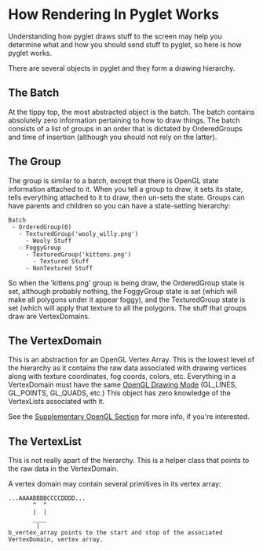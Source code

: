 How Rendering In Pyglet Works
=============================

Understanding how pyglet draws stuff to the screen may help you determine 
what and how you should send stuff to pyglet, so here is how pyglet works.

There are several objects in pyglet and they form a drawing hierarchy. 

The Batch
---------
At the tippy top, the most abstracted object is the batch.  The batch contains 
absolutely zero information pertaining to how to draw things.  The batch 
consists of a list of groups in an order that is dictated by OrderedGroups and
time of insertion (although you should not rely on the latter).

The Group
---------
The group is similar to a batch, except that there is OpenGL state information
attached to it.  When you tell a group to draw, it sets its state, tells 
everything attached to it to draw, then un-sets the state.  Groups can have
parents and children so you can have a state-setting hierarchy:

    Batch
     - OrderedGroup(0)
       - TexturedGroup('wooly_willy.png')
         - Wooly Stuff 
       - FoggyGroup
         - TexturedGroup('kittens.png')
           - Textured Stuff
         - NonTextured Stuff
        

So when the 'kittens.png' group is being draw, the OrderedGroup state is set, 
although probably nothing, the FoggyGroup state is set (which will make all
polygons under it appear foggy), and the TexturedGroup state is set (which
will apply that texture to all the polygons.  The stuff that groups draw
are VertexDomains.

The VertexDomain
----------------
This is an abstraction for an OpenGL Vertex Array. This is the lowest level
of the hierarchy as it contains the raw data associated with drawing vertices
along with texture coordinates, fog coords, colors, etc. Everything in a
VertexDomain must have the same
[OpenGL Drawing Mode](www.opengl.org/sdk/docs/man3/xhtml/glDrawArrays.xml)
(GL_LINES, GL_POINTS, GL_QUADS, etc.)  This object has zero knowledge of the 
VertexLists associated with it.

See the [Supplementary OpenGL Section](../opengl/index.md) for more info,
if you're interested.

The VertexList
--------------
This is not really apart of the hierarchy.  This is a helper class that points
to the raw data in the VertexDomain.

A vertex domain may contain several primitives in its vertex array:

    ...AAAABBBBCCCCDDDD...
           ^  ^
           |  |
           ____
            |
    b_vertex_array points to the start and stop of the associated 
    VertexDomain, vertex array.
